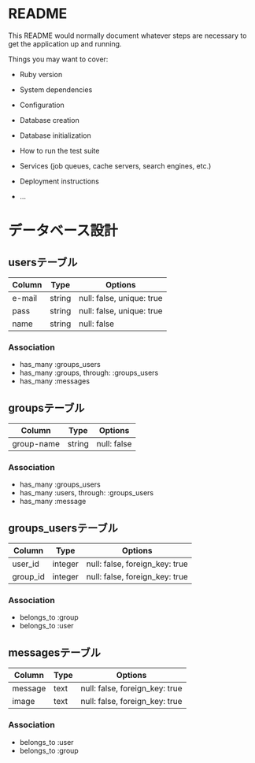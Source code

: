 # README

This README would normally document whatever steps are necessary to get the
application up and running.

Things you may want to cover:

* Ruby version

* System dependencies

* Configuration

* Database creation

* Database initialization

* How to run the test suite

* Services (job queues, cache servers, search engines, etc.)

* Deployment instructions

* ...


# データベース設計

## usersテーブル
|Column|Type|Options|
|------|----|-------|
|e-mail|string|null: false, unique: true|
|pass|string|null: false, unique: true|
|name|string|null: false|
  ### Association
  - has_many :groups_users
  - has_many :groups, through: :groups_users
  - has_many :messages

## groupsテーブル
|Column|Type|Options|
|------|----|-------|
|group-name|string|null: false|
  ### Association
  - has_many :groups_users
  - has_many :users, through: :groups_users
  - has_many :message

## groups_usersテーブル
|Column|Type|Options|
|------|----|-------|
|user_id|integer|null: false, foreign_key: true|
|group_id|integer|null: false, foreign_key: true|
  ### Association
  - belongs_to :group
  - belongs_to :user

## messagesテーブル
|Column|Type|Options|
|------|----|-------|
|message|text|null: false, foreign_key: true|
|image|text|null: false, foreign_key: true|
  ### Association
  - belongs_to :user
  - belongs_to :group
